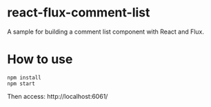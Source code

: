 # react-flux-comment-list
A sample for building a comment list component with React and Flux.

# How to use
```
npm install
npm start
```

Then access: http://localhost:6061/